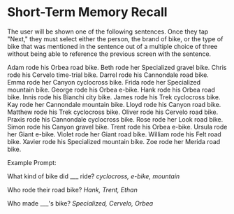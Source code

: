 # Short-Term Memory Recall

The user will be shown one of the following sentences. Once they tap "Next," they must select either the person, the brand of bike, or the type of bike that was mentioned in the sentence out of a multiple choice of three without being able to reference the previous screen with the sentence.

Adam rode his Orbea road bike.
Beth rode her Specialized gravel bike.
Chris rode his Cervelo time-trial bike.
Darrel rode his Cannondale road bike.
Emma rode her Canyon cyclocross bike.
Frida rode her Specialized mountain bike.
George rode his Orbea e-bike.
Hank rode his Orbea road bike.
Innis rode his Bianchi city bike.
James rode his Trek cyclocross bike.
Kay rode her Cannondale mountain bike.
Lloyd rode his Canyon road bike.
Matthew rode his Trek cyclocross bike.
Oliver rode his Cervelo road bike.
Praxis rode his Cannondale cyclocross bike.
Rose rode her Look road bike.
Simon rode his Canyon gravel bike.
Trent rode his Orbea e-bike.
Ursula rode her Giant e-bike.
Violet rode her Giant road bike.
William rode his Felt road bike.
Xavier rode his Specialized mountain bike.
Zoe rode her Merida road bike.

Example Prompt:

What kind of bike did ___ ride? *cyclocross, e-bike, mountain*

Who rode their road bike? *Hank, Trent, Ethan*

Who made ___'s bike? *Specialized, Cervelo, Orbea*
